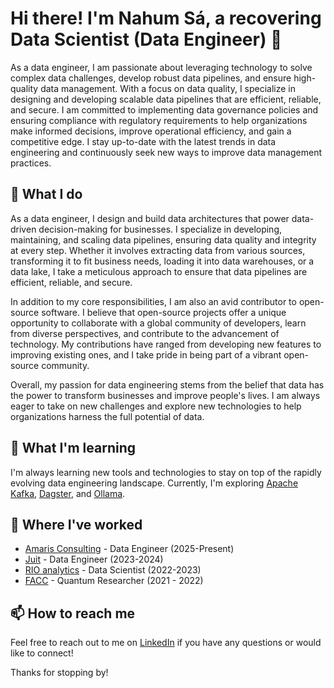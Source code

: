 # Hi there! I'm Nahum Sá, a recovering Data Scientist (Data Engineer) 👋

As a data engineer, I am passionate about leveraging technology to solve complex data challenges, develop robust data pipelines, and ensure high-quality data management. With a focus on data quality, I specialize in designing and developing scalable data pipelines that are efficient, reliable, and secure. I am committed to implementing data governance policies and ensuring compliance with regulatory requirements to help organizations make informed decisions, improve operational efficiency, and gain a competitive edge. I stay up-to-date with the latest trends in data engineering and continuously seek new ways to improve data management practices.

## 🔭 What I do

As a data engineer, I design and build data architectures that power data-driven decision-making for businesses. I specialize in developing, maintaining, and scaling data pipelines, ensuring data quality and integrity at every step. Whether it involves extracting data from various sources, transforming it to fit business needs, loading it into data warehouses, or a data lake, I take a meticulous approach to ensure that data pipelines are efficient, reliable, and secure.

In addition to my core responsibilities, I am also an avid contributor to open-source software. I believe that open-source projects offer a unique opportunity to collaborate with a global community of developers, learn from diverse perspectives, and contribute to the advancement of technology. My contributions have ranged from developing new features to improving existing ones, and I take pride in being part of a vibrant open-source community.

Overall, my passion for data engineering stems from the belief that data has the power to transform businesses and improve people's lives. I am always eager to take on new challenges and explore new technologies to help organizations harness the full potential of data.

## 🌱 What I'm learning

I'm always learning new tools and technologies to stay on top of the rapidly evolving data engineering landscape. Currently, I'm exploring [Apache Kafka](https://kafka.apache.org/), [Dagster](https://dagster.io/), and [Ollama](https://ollama.com/).

## 💼 Where I've worked

- [Amaris Consulting]([https://juit.io/](https://amaris.com/)) - Data Engineer (2025-Present)
- [Juit](https://juit.io/) - Data Engineer (2023-2024)
- [RIO analytics](https://rioanalytics.com.br/) - Data Scientist (2022-2023)
- [FACC](https://www.facc10.org.br/) - Quantum Researcher (2021 - 2022)

## 📫 How to reach me

Feel free to reach out to me on [LinkedIn](https://www.linkedin.com/in/nahumsa/) if you have any questions or would like to connect!


Thanks for stopping by!
